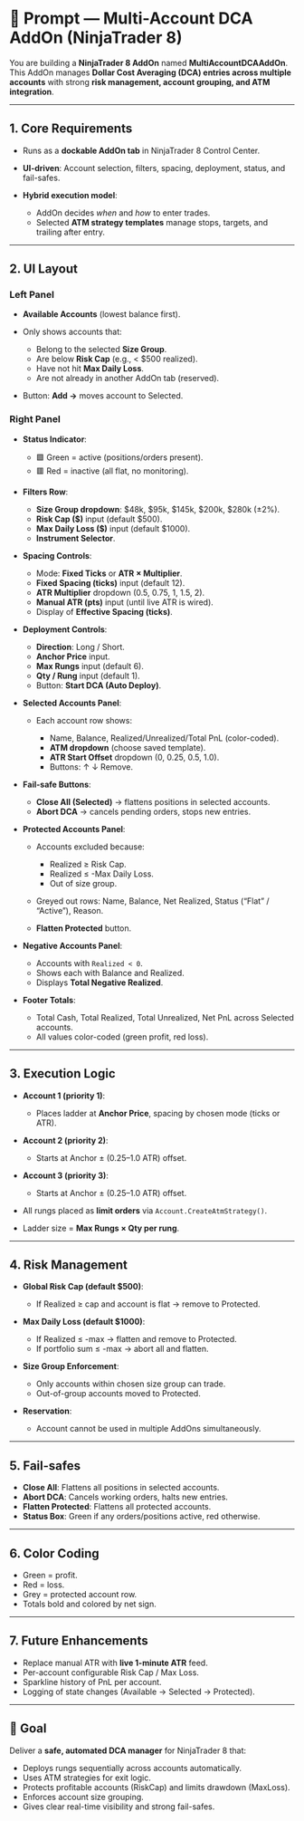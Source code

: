 # 📌 Prompt — Multi-Account DCA AddOn (NinjaTrader 8)

You are building a **NinjaTrader 8 AddOn** named **MultiAccountDCAAddOn**.
This AddOn manages **Dollar Cost Averaging (DCA) entries across multiple accounts** with strong **risk management, account grouping, and ATM integration**.

---

## 1. **Core Requirements**

* Runs as a **dockable AddOn tab** in NinjaTrader 8 Control Center.
* **UI-driven**: Account selection, filters, spacing, deployment, status, and fail-safes.
* **Hybrid execution model**:

  * AddOn decides *when* and *how* to enter trades.
  * Selected **ATM strategy templates** manage stops, targets, and trailing after entry.

---

## 2. **UI Layout**

### Left Panel

* **Available Accounts** (lowest balance first).
* Only shows accounts that:

  * Belong to the selected **Size Group**.
  * Are below **Risk Cap** (e.g., < $500 realized).
  * Have not hit **Max Daily Loss**.
  * Are not already in another AddOn tab (reserved).
* Button: **Add →** moves account to Selected.

### Right Panel

* **Status Indicator**:

  * 🟩 Green = active (positions/orders present).
  * 🟥 Red = inactive (all flat, no monitoring).

* **Filters Row**:

  * **Size Group dropdown**: $48k, $95k, $145k, $200k, $280k (±2%).
  * **Risk Cap ($)** input (default $500).
  * **Max Daily Loss ($)** input (default $1000).
  * **Instrument Selector**.

* **Spacing Controls**:

  * Mode: **Fixed Ticks** or **ATR × Multiplier**.
  * **Fixed Spacing (ticks)** input (default 12).
  * **ATR Multiplier** dropdown (0.5, 0.75, 1, 1.5, 2).
  * **Manual ATR (pts)** input (until live ATR is wired).
  * Display of **Effective Spacing (ticks)**.

* **Deployment Controls**:

  * **Direction**: Long / Short.
  * **Anchor Price** input.
  * **Max Rungs** input (default 6).
  * **Qty / Rung** input (default 1).
  * Button: **Start DCA (Auto Deploy)**.

* **Selected Accounts Panel**:

  * Each account row shows:

    * Name, Balance, Realized/Unrealized/Total PnL (color-coded).
    * **ATM dropdown** (choose saved template).
    * **ATR Start Offset** dropdown (0, 0.25, 0.5, 1.0).
    * Buttons: ↑ ↓ Remove.

* **Fail-safe Buttons**:

  * **Close All (Selected)** → flattens positions in selected accounts.
  * **Abort DCA** → cancels pending orders, stops new entries.

* **Protected Accounts Panel**:

  * Accounts excluded because:

    * Realized ≥ Risk Cap.
    * Realized ≤ -Max Daily Loss.
    * Out of size group.
  * Greyed out rows: Name, Balance, Net Realized, Status (“Flat” / “Active”), Reason.
  * **Flatten Protected** button.

* **Negative Accounts Panel**:

  * Accounts with `Realized < 0`.
  * Shows each with Balance and Realized.
  * Displays **Total Negative Realized**.

* **Footer Totals**:

  * Total Cash, Total Realized, Total Unrealized, Net PnL across Selected accounts.
  * All values color-coded (green profit, red loss).

---

## 3. **Execution Logic**

* **Account 1 (priority 1)**:

  * Places ladder at **Anchor Price**, spacing by chosen mode (ticks or ATR).
* **Account 2 (priority 2)**:

  * Starts at Anchor ± (0.25–1.0 ATR) offset.
* **Account 3 (priority 3)**:

  * Starts at Anchor ± (0.25–1.0 ATR) offset.
* All rungs placed as **limit orders** via `Account.CreateAtmStrategy()`.
* Ladder size = **Max Rungs × Qty per rung**.

---

## 4. **Risk Management**

* **Global Risk Cap (default $500)**:

  * If Realized ≥ cap and account is flat → remove to Protected.
* **Max Daily Loss (default $1000)**:

  * If Realized ≤ -max → flatten and remove to Protected.
  * If portfolio sum ≤ -max → abort all and flatten.
* **Size Group Enforcement**:

  * Only accounts within chosen size group can trade.
  * Out-of-group accounts moved to Protected.
* **Reservation**:

  * Account cannot be used in multiple AddOns simultaneously.

---

## 5. **Fail-safes**

* **Close All**: Flattens all positions in selected accounts.
* **Abort DCA**: Cancels working orders, halts new entries.
* **Flatten Protected**: Flattens all protected accounts.
* **Status Box**: Green if any orders/positions active, red otherwise.

---

## 6. **Color Coding**

* Green = profit.
* Red = loss.
* Grey = protected account row.
* Totals bold and colored by net sign.

---

## 7. **Future Enhancements**

* Replace manual ATR with **live 1-minute ATR** feed.
* Per-account configurable Risk Cap / Max Loss.
* Sparkline history of PnL per account.
* Logging of state changes (Available → Selected → Protected).

---

## 🎯 Goal

Deliver a **safe, automated DCA manager** for NinjaTrader 8 that:

* Deploys rungs sequentially across accounts automatically.
* Uses ATM strategies for exit logic.
* Protects profitable accounts (RiskCap) and limits drawdown (MaxLoss).
* Enforces account size grouping.
* Gives clear real-time visibility and strong fail-safes.


